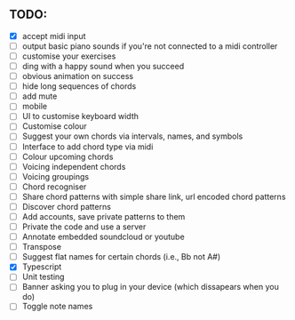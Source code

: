 ## TODO:

  - [x] accept midi input
  - [ ] output basic piano sounds if you're not connected to a midi controller
  - [ ] customise your exercises
  - [ ] ding with a happy sound when you succeed
  - [ ] obvious animation on success
  - [ ] hide long sequences of chords
  - [ ] add mute
  - [ ] mobile
  - [ ] UI to customise keyboard width
  - [ ] Customise colour
  - [ ] Suggest your own chords via intervals, names, and symbols
  - [ ] Interface to add chord type via midi
  - [ ] Colour upcoming chords
  - [ ] Voicing independent chords
  - [ ] Voicing groupings
  - [ ] Chord recogniser
  - [ ] Share chord patterns with simple share link, url encoded chord patterns
  - [ ] Discover chord patterns
  - [ ] Add accounts, save private patterns to them
  - [ ] Private the code and use a server
  - [ ] Annotate embedded soundcloud or youtube
  - [ ] Transpose
  - [ ] Suggest flat names for certain chords (i.e., Bb not A#)
  - [x] Typescript
  - [ ] Unit testing
  - [ ] Banner asking you to plug in your device (which dissapears when you do)
  - [ ] Toggle note names

